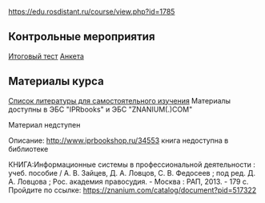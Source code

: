 https://edu.rosdistant.ru/course/view.php?id=1785

## Контрольные мероприятия
 [Итоговый тест](https://edu.rosdistant.ru/mod/quiz/view.php?id=32273)
 [Анкета](https://edu.rosdistant.ru/mod/questionnaire/view.php?id=32967)

## Материалы курса
 [Список литературы для самостоятельного изучения](https://edu.rosdistant.ru/mod/page/view.php?id=32173)
Материалы доступны в ЭБС "IPRbooks" и ЭБС "ZNANIUM(.)COM"

Материал недступен

Описание:
http://www.iprbookshop.ru/34553 книга недоступна в библиотеке

КНИГА:Информационные системы в профессиональной деятельности : учеб.
пособие / А. В. Зайцев, Д. А. Ловцов, С. В. Федосеев ; под ред. Д. А.
Ловцова ; Рос. академия правосудия. - Москва : РАП, 2013. - 179 с.
Пройдите по ссылке: https://znanium.com/catalog/document?pid=517322